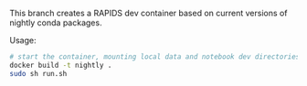 This branch creates a RAPIDS dev container based on current versions of nightly conda packages.

Usage:
```bash
# start the container, mounting local data and notebook dev directories as defined in run.sh
docker build -t nightly .
sudo sh run.sh
```
